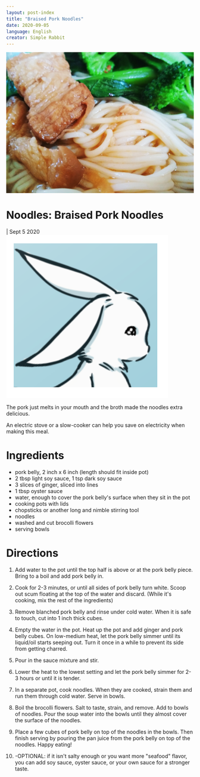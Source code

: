 ```yaml
---
layout: post-index
title: "Braised Pork Noodles"
date: 2020-09-05
language: English
creator: Simple Rabbit
---
```


<link rel="stylesheet" type="text/css" media="all" href="post-index.css" />

<div class ="postBanner">
  <img src="/../../../images/posts/braised-pork-noodles.jpg" alt="Braised Pork Noodles">
  <div class ="postTitle">
     <h1>Noodles: Braised Pork Noodles</h1>
     <h0> | Sept 5 2020</h0>
  </div>
</div>
               
<div class="rabbitComment">
  <img src="/../../../images/posts/simple_rabbit_right_profile.png" alt="Simple Rabbit">
  <p>The pork just melts in your mouth and the broth made the noodles extra delicious.</p>
  <p>An electric stove or a slow-cooker can help you save on electricity when making this meal. </p>
</div>

# Ingredients
* pork belly, 2 inch x 6 inch (length should fit inside pot)
* 2 tbsp light soy sauce, 1 tsp dark soy sauce
* 3 slices of ginger, sliced into lines
* 1 tbsp oyster sauce
* water, enough to cover the pork belly's surface when they sit in the pot
* cooking pots with lids
* chopsticks or another long and nimble stirring tool
* noodles
* washed and cut brocolli flowers
* serving bowls

# Directions
1. Add water to the pot until the top half is above or at the pork belly piece. Bring to a boil and add pork belly in.

2. Cook for 2-3 minutes, or until all sides of pork belly turn white. Scoop out scum floating at the top of the water and discard. (While it's cooking, mix the rest of the ingredients)

3. Remove blanched pork belly and rinse under cold water. When it is safe to touch, cut into 1 inch thick cubes.

4. Empty the water in the pot. Heat up the pot and add ginger and pork belly cubes. On low-medium heat, let the pork belly simmer until its liquid/oil starts seeping out. Turn it once in a while to prevent its side from getting charred.

5. Pour in the sauce mixture and stir.

6. Lower the heat to the lowest setting and let the pork belly simmer for 2-3 hours or until it is tender.

7. In a separate pot, cook noodles. When they are cooked, strain them and run them through cold water. Serve in bowls.

8. Boil the brocolli flowers. Salt to taste, strain, and remove. Add to bowls of noodles. Pour the soup water into the bowls until they almost cover the surface of the noodles.

9. Place a few cubes of pork belly on top of the noodles in the bowls. Then finish serving by pouring the pan juice from the pork belly on top of the noodles. Happy eating!

9. -OPTIONAL: if it isn't salty enough or you want more "seafood" flavor, you can add soy sauce, oyster sauce, or your own sauce for a stronger taste.
